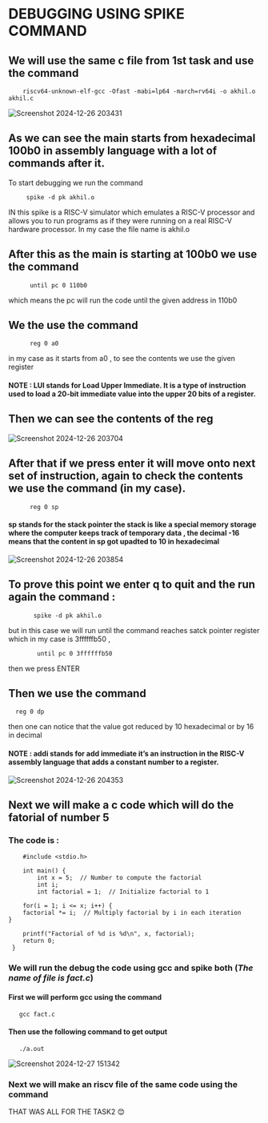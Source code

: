 # DEBUGGING USING SPIKE COMMAND
## We will use the same c file from 1st task and use the command 

        riscv64-unknown-elf-gcc -Ofast -mabi=lp64 -march=rv64i -o akhil.o akhil.c
        
![Screenshot 2024-12-26 203431](https://github.com/user-attachments/assets/539129d3-c259-4fbe-b29b-5a179e2244b4)
 ## As we can see the  **main** starts from hexadecimal 100b0 in assembly language with a lot of commands after it.
 To start debugging we run the command 
 
         spike -d pk akhil.o 
 IN this spike is a RISC-V simulator which emulates a RISC-V processor and allows you to run programs as if they were running on a real RISC-V hardware processor. In my case the file name is akhil.o

 ## After this as the main is starting at 100b0 we use the command

          until pc 0 110b0

which means the pc will run the code until the given address in 110b0
## We the use the command 
          reg 0 a0

in my case as it starts from a0 , to see the contents we use the given register
#### NOTE : LUI stands for Load Upper Immediate. It is a type of instruction used to load a 20-bit immediate value into the upper 20 bits of a register. 

## Then we can see the contents of the reg

![Screenshot 2024-12-26 203704](https://github.com/user-attachments/assets/2c47b6ea-1fcb-42eb-801a-ff2c480ec7d5)

## After that if we press enter it will move onto next set of instruction, again to check the contents we use the command (in my case).

          reg 0 sp

#### sp stands for the stack pointer the stack is like a special memory storage where the computer keeps track of temporary data , the decimal -16 means that the content in sp got upadted to 10 in hexadecimal 
          
![Screenshot 2024-12-26 203854](https://github.com/user-attachments/assets/2c221a3b-f83b-4c43-aeee-9c3b20a49fac)

## To prove this point we enter q to quit and the run again the command :  

           spike -d pk akhil.o
but in this case we will run until the command reaches satck pointer register which in my case is 3ffffffb50 ,

            until pc 0 3ffffffb50

then we press ENTER

## Then we use the command 
      reg 0 dp

then one can notice that the value got reduced by 10 hexadecimal or by 16 in decimal

#### NOTE :  addi stands for add immediate it’s an instruction in the RISC-V assembly language that adds a constant number to a register.

![Screenshot 2024-12-26 204353](https://github.com/user-attachments/assets/2402ca75-74f8-4ee7-8a8b-4fd7ba307d56)


## Next we will make a c code which will do the fatorial of number 5
### The code is : 

        #include <stdio.h>

        int main() {
            int x = 5;  // Number to compute the factorial
            int i;
            int factorial = 1;  // Initialize factorial to 1

        for(i = 1; i <= x; i++) {
        factorial *= i;  // Multiply factorial by i in each iteration
    }

        printf("Factorial of %d is %d\n", x, factorial);
        return 0;
     }

### We will run the debug the code using gcc and spike both (*The name of file is fact.c*)

#### First we will perform gcc using the command

       gcc fact.c

#### Then use the following command to get output

       ./a.out

![Screenshot 2024-12-27 151342](https://github.com/user-attachments/assets/f241810e-8ef5-4a7d-8fe1-e5b1452ee26e)

### Next we will make an riscv file of the same code using the command 

      



     

THAT WAS ALL FOR THE TASK2 😊


              

